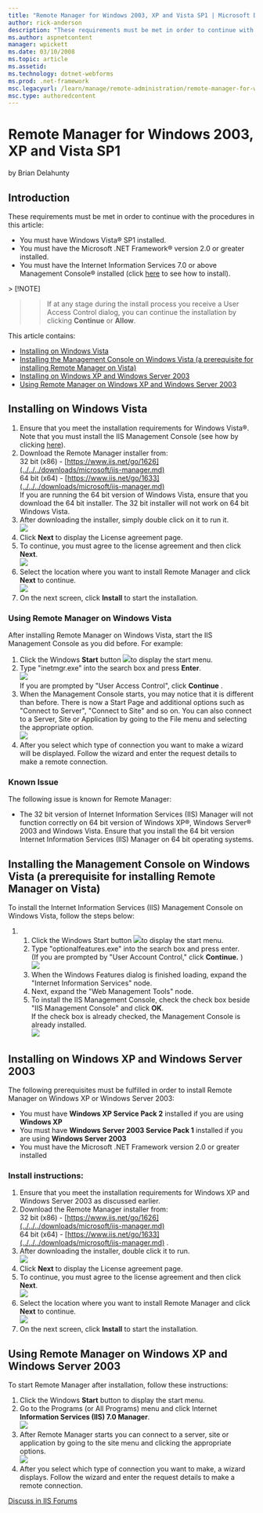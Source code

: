 ```yaml
---
title: "Remote Manager for Windows 2003, XP and Vista SP1 | Microsoft Docs"
author: rick-anderson
description: "These requirements must be met in order to continue with the procedures in this article: You must have Windows Vista ® SP1 installed. You must have the Micro..."
ms.author: aspnetcontent
manager: wpickett
ms.date: 03/10/2008
ms.topic: article
ms.assetid: 
ms.technology: dotnet-webforms
ms.prod: .net-framework
msc.legacyurl: /learn/manage/remote-administration/remote-manager-for-windows-2003-xp-and-vista-sp1
msc.type: authoredcontent
---
```

Remote Manager for Windows 2003, XP and Vista SP1
====================
by Brian Delahunty

## Introduction

These requirements must be met in order to continue with the procedures in this article:

- You must have Windows Vista® SP1 installed.
- You must have the Microsoft .NET Framework® version 2.0 or greater installed.
- You must have the Internet Information Services 7.0 or above Management Console® installed (click [here](https://blogs.iis.net/bdela/#InstallingMgtConsole) to see how to install).

<a id="VistaInstall"></a>> [!NOTE]
>> If at any stage during the install process you receive a User Access Control dialog, you can continue the installation by clicking **Continue** or **Allow**.

This article contains:

- [Installing on Windows Vista](remote-manager-for-windows-2003-xp-and-vista-sp1.md#01)
- [Installing the Management Console on Windows Vista (a prerequisite for installing Remote Manager on Vista)](remote-manager-for-windows-2003-xp-and-vista-sp1.md#02)
- [Installing on Windows XP and Windows Server 2003](remote-manager-for-windows-2003-xp-and-vista-sp1.md#03)
- [Using Remote Manager on Windows XP and Windows Server 2003](remote-manager-for-windows-2003-xp-and-vista-sp1.md#04)

<a id="01"></a>

## Installing on Windows Vista

1. Ensure that you meet the installation requirements for Windows Vista®. Note that you must install the IIS Management Console (see how by clicking [here](https://blogs.iis.net/bdela/#InstallingMgtConsole)).
2. Download the Remote Manager installer from:   
 32 bit (x86) -     [https://www.iis.net/go/1626](../../../downloads/microsoft/iis-manager.md)  
 64 bit (x64) -     [https://www.iis.net/go/1633](../../../downloads/microsoft/iis-manager.md)  
 If you are running the 64 bit version of Windows Vista, ensure that you download the 64 bit installer. The 32 bit installer will not work on 64 bit Windows Vista.
3. After downloading the installer, simply double click on it to run it.   
    [![](remote-manager-for-windows-2003-xp-and-vista-sp1/_static/image2.jpg)](remote-manager-for-windows-2003-xp-and-vista-sp1/_static/image1.jpg)
4. Click **Next** to display the License agreement page.
5. To continue, you must agree to the license agreement and then click **Next**.   
    [![](remote-manager-for-windows-2003-xp-and-vista-sp1/_static/image5.jpg)](remote-manager-for-windows-2003-xp-and-vista-sp1/_static/image4.jpg)
6. Select the location where you want to install Remote Manager and click **Next** to continue.   
    [![](remote-manager-for-windows-2003-xp-and-vista-sp1/_static/image7.jpg)](remote-manager-for-windows-2003-xp-and-vista-sp1/_static/image6.jpg)
7. On the next screen, click **Install** to start the installation.

<a id="UsingVista"></a>

### Using Remote Manager on Windows Vista

After installing Remote Manager on Windows Vista, start the IIS Management Console as you did before. For example:

1. Click the Windows **Start** button [![](remote-manager-for-windows-2003-xp-and-vista-sp1/_static/image9.jpg)](remote-manager-for-windows-2003-xp-and-vista-sp1/_static/image8.jpg)to display the start menu.
2. Type "inetmgr.exe" into the search box and press **Enter**.   
    [![](remote-manager-for-windows-2003-xp-and-vista-sp1/_static/image11.jpg)](remote-manager-for-windows-2003-xp-and-vista-sp1/_static/image10.jpg)  
 If you are prompted by "User Access Control", click     **Continue** .
3. When the Management Console starts, you may notice that it is different than before. There is now a Start Page and additional options such as "Connect to Server", "Connect to Site" and so on. You can also connect to a Server, Site or Application by going to the File menu and selecting the appropriate option.   
    [![](remote-manager-for-windows-2003-xp-and-vista-sp1/_static/image13.jpg)](remote-manager-for-windows-2003-xp-and-vista-sp1/_static/image12.jpg)
4. After you select which type of connection you want to make a wizard will be displayed. Follow the wizard and enter the request details to make a remote connection.

### Known Issue

The following issue is known for Remote Manager:

- The 32 bit version of Internet Information Services (IIS) Manager will not function correctly on 64 bit version of Windows XP®, Windows Server® 2003 and Windows Vista. Ensure that you install the 64 bit version Internet Information Services (IIS) Manager on 64 bit operating systems.

<a id="InstallingMgtConsole"></a><a id="02"></a>

## Installing the Management Console on Windows Vista (a prerequisite for installing Remote Manager on Vista)

To install the Internet Information Services (IIS) Management Console on Windows Vista, follow the steps below:

1. 1. Click the Windows Start button [![](remote-manager-for-windows-2003-xp-and-vista-sp1/_static/image15.jpg)](remote-manager-for-windows-2003-xp-and-vista-sp1/_static/image14.jpg)to display the start menu.
    2. Type "optionalfeatures.exe" into the search box and press enter.   
 (If you are prompted by "User Account Control," click         **Continue.** )   
        [![](remote-manager-for-windows-2003-xp-and-vista-sp1/_static/image17.jpg)](remote-manager-for-windows-2003-xp-and-vista-sp1/_static/image16.jpg)
    3. When the Windows Features dialog is finished loading, expand the "Internet Information Services" node.
    4. Next, expand the "Web Management Tools" node.
    5. To install the IIS Management Console, check the check box beside "IIS Management Console" and click **OK**.   
 If the check box is already checked, the Management Console is already installed.   
        [![](remote-manager-for-windows-2003-xp-and-vista-sp1/_static/image20.jpg)](remote-manager-for-windows-2003-xp-and-vista-sp1/_static/image19.jpg)

<a id="XP2k3Req"></a><a id="03"></a>

## Installing on Windows XP and Windows Server 2003

The following prerequisites must be fulfilled in order to install Remote Manager on Windows XP or Windows Server 2003:

- You must have **Windows XP Service Pack 2** installed if you are using **Windows XP**
- You must have **Windows Server 2003 Service Pack 1** installed if you are using **Windows Server 2003**
- You must have the Microsoft .NET Framework version 2.0 or greater installed

<a id="XP2k3Install"></a>

### Install instructions:

1. Ensure that you meet the installation requirements for Windows XP and Windows Server 2003 as discussed earlier.
2. Download the Remote Manager installer from:   
 32 bit (x86) -     [https://www.iis.net/go/1626](../../../downloads/microsoft/iis-manager.md)  
 64 bit (x64) -     [https://www.iis.net/go/1633](../../../downloads/microsoft/iis-manager.md) .
3. After downloading the installer, double click it to run.   
    [![](remote-manager-for-windows-2003-xp-and-vista-sp1/_static/image23.jpg)](remote-manager-for-windows-2003-xp-and-vista-sp1/_static/image22.jpg)
4. Click **Next** to display the License agreement page.
5. To continue, you must agree to the license agreement and then click **Next**.   
    [![](remote-manager-for-windows-2003-xp-and-vista-sp1/_static/image25.jpg)](remote-manager-for-windows-2003-xp-and-vista-sp1/_static/image24.jpg)
6. Select the location where you want to install Remote Manager and click **Next** to continue.   
    [![](remote-manager-for-windows-2003-xp-and-vista-sp1/_static/image27.jpg)](remote-manager-for-windows-2003-xp-and-vista-sp1/_static/image26.jpg)
7. On the next screen, click **Install** to start the installation.

<a id="UsingXP2k3"></a><a id="04"></a>

## Using Remote Manager on Windows XP and Windows Server 2003

To start Remote Manager after installation, follow these instructions:

1. Click the Windows **Start** button to display the start menu.
2. Go to the Programs (or All Programs) menu and click Internet **Information Services (IIS) 7.0 Manager**.   
    [![](remote-manager-for-windows-2003-xp-and-vista-sp1/_static/image29.jpg)](remote-manager-for-windows-2003-xp-and-vista-sp1/_static/image28.jpg)
3. After Remote Manager starts you can connect to a server, site or application by going to the site menu and clicking the appropriate options.   
    [![](remote-manager-for-windows-2003-xp-and-vista-sp1/_static/image31.jpg)](remote-manager-for-windows-2003-xp-and-vista-sp1/_static/image30.jpg)
4. After you select which type of connection you want to make, a wizard displays. Follow the wizard and enter the request details to make a remote connection.
  
  
[Discuss in IIS Forums](https://forums.iis.net/1111.aspx)